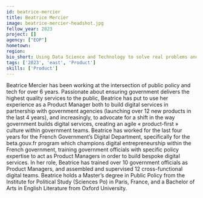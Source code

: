```yaml
---
id: beatrice-mercier
title: Beatrice Mercier
image: beatrice-mercier-headshot.jpg
fellow_year: 2023
project: []
agency: ["EOP"]
hometown: 
region: 
bio_short: Using Data Science and Technology to solve real problems and for social good.
tags: ['2023', 'east', 'Product']
skills: ['Product']
---
```


Beatrice Mercier has been working at the intersection of public policy and tech for over 6 years. Passionate about ensuring government delivers the highest quality services to the public, Beatrice has put to use her experience as a Product Manager both to build digital services in partnership with government agencies (launching over 12 new products in the last 4 years), and increasingly, to advocate for a shift in the way government builds digital services, creating an agile « product-first » culture within government teams. Beatrice has worked for the last four years for the French Government’s Digital Department, specifically for the beta.gouv.fr program which champions digital entrepreneurship within the French government, training government officials with specific policy expertise to act as Product Managers in order to build bespoke digital services. In her role, Beatrice has trained over 10 government officials as Product Managers, and assembled and supervised 12 cross-functional digital teams. Beatrice holds a Master’s degree in Public Policy from the Institute for Political Study (Sciences Po) in Paris, France, and a Bachelor of Arts in English Literature from Oxford University.